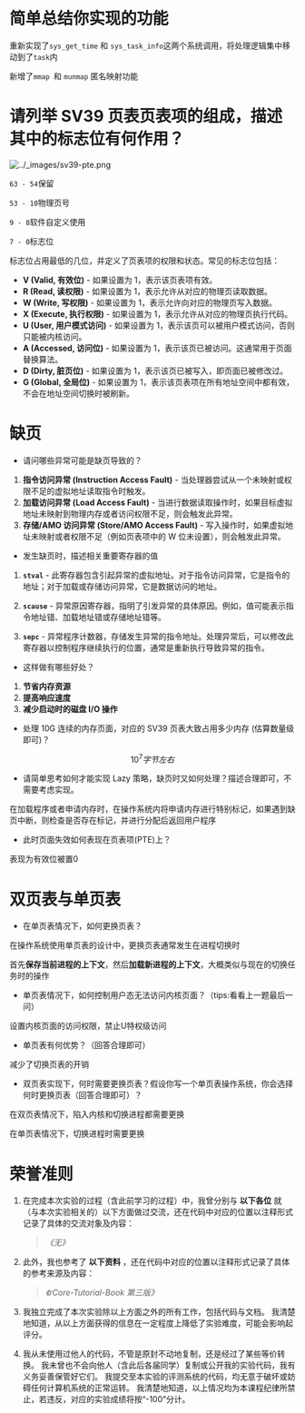 # 简单总结你实现的功能

重新实现了`sys_get_time` 和 `sys_task_info`这两个系统调用，将处理逻辑集中移动到了`task`内

新增了`mmap `和 `munmap` 匿名映射功能

# 请列举 SV39 页表页表项的组成，描述其中的标志位有何作用？

 ![../_images/sv39-pte.png](https://learningos.cn/rCore-Tutorial-Guide-2024S/_images/sv39-pte.png)

`63 - 54`保留

`53 - 10`物理页号

`9 - 8`软件自定义使用

`7 - 0`标志位

标志位占用最低的几位，并定义了页表项的权限和状态。常见的标志位包括：

- **V (Valid, 有效位)** - 如果设置为 1，表示该页表项有效。
- **R (Read, 读权限)** - 如果设置为 1，表示允许从对应的物理页读取数据。
- **W (Write, 写权限)** - 如果设置为 1，表示允许向对应的物理页写入数据。
- **X (Execute, 执行权限)** - 如果设置为 1，表示允许从对应的物理页执行代码。
- **U (User, 用户模式访问)** - 如果设置为 1，表示该页可以被用户模式访问，否则只能被内核访问。
- **A (Accessed, 访问位)** - 如果设置为 1，表示该页已被访问。这通常用于页面替换算法。
- **D (Dirty, 脏页位)** - 如果设置为 1，表示该页已被写入，即页面已被修改过。
- **G (Global, 全局位)** - 如果设置为 1，表示该页表项在所有地址空间中都有效，不会在地址空间切换时被刷新。

# 缺页

- 请问哪些异常可能是缺页导致的？

1. **指令访问异常 (Instruction Access Fault)** - 当处理器尝试从一个未映射或权限不足的虚拟地址读取指令时触发。
2. **加载访问异常 (Load Access Fault)** - 当进行数据读取操作时，如果目标虚拟地址未映射到物理内存或者访问权限不足，则会触发此异常。
3. **存储/AMO 访问异常 (Store/AMO Access Fault)** - 写入操作时，如果虚拟地址未映射或者权限不足（例如页表项中的 W 位未设置），则会触发此异常。

* 发生缺页时，描述相关重要寄存器的值

1. **`stval`** - 此寄存器包含引起异常的虚拟地址。对于指令访问异常，它是指令的地址；对于加载或存储访问异常，它是数据访问的地址。

2. **`scause`** - 异常原因寄存器，指明了引发异常的具体原因。例如，值可能表示指令地址错、加载地址错或存储地址错等。

3. **`sepc`** - 异常程序计数器，存储发生异常的指令地址。处理异常后，可以修改此寄存器以控制程序继续执行的位置，通常是重新执行导致异常的指令。

- 这样做有哪些好处？

1. **节省内存资源**
2. **提高响应速度**
3. **减少启动时的磁盘 I/O 操作**

- 处理 10G 连续的内存页面，对应的 SV39 页表大致占用多少内存 (估算数量级即可)？

$$
10 ^ 7 字节左右
$$

- 请简单思考如何才能实现 Lazy 策略，缺页时又如何处理？描述合理即可，不需要考虑实现。

在加载程序或者申请内存时，在操作系统内将申请内存进行特别标记，如果遇到缺页中断，则检查是否存在标记，并进行分配后返回用户程序

- 此时页面失效如何表现在页表项(PTE)上？

表现为有效位被置0

# 双页表与单页表

- 在单页表情况下，如何更换页表？

在操作系统使用单页表的设计中，更换页表通常发生在进程切换时

首先**保存当前进程的上下文**，然后**加载新进程的上下文**，大概类似与现在的切换任务时的操作

* 单页表情况下，如何控制用户态无法访问内核页面？（tips:看看上一题最后一问）

设置内核页面的访问权限，禁止U特权级访问

- 单页表有何优势？（回答合理即可）

减少了切换页表的开销

- 双页表实现下，何时需要更换页表？假设你写一个单页表操作系统，你会选择何时更换页表（回答合理即可）？

在双页表情况下，陷入内核和切换进程都需要更换

在单页表情况下，切换进程时需要更换

# 荣誉准则

1. 在完成本次实验的过程（含此前学习的过程）中，我曾分别与 **以下各位** 就（与本次实验相关的）以下方面做过交流，还在代码中对应的位置以注释形式记录了具体的交流对象及内容：

   > *《无》*

2. 此外，我也参考了 **以下资料** ，还在代码中对应的位置以注释形式记录了具体的参考来源及内容：

   > *《rCore-Tutorial-Book 第三版》*

3. 我独立完成了本次实验除以上方面之外的所有工作，包括代码与文档。 我清楚地知道，从以上方面获得的信息在一定程度上降低了实验难度，可能会影响起评分。

4. 我从未使用过他人的代码，不管是原封不动地复制，还是经过了某些等价转换。 我未曾也不会向他人（含此后各届同学）复制或公开我的实验代码，我有义务妥善保管好它们。 我提交至本实验的评测系统的代码，均无意于破坏或妨碍任何计算机系统的正常运转。 我清楚地知道，以上情况均为本课程纪律所禁止，若违反，对应的实验成绩将按“-100”分计。
